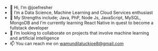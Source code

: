 - 👋 Hi, I’m @joefresher
- 👀 I’m a Data Science, Machine Learning and Cloud Services enthusiast
- 🌱 My Strengths include; Java, PhP, Node Js, JavaScript, MySQL, MongoDB and I'm currently learning React Native in quest to become a fullstack developer
- 💞️ I’m looking to collaborate on projects that involve machine learning and artificial intelligence
- 📫 You can reach me on wamundilaluckjoe8@gmail.com


